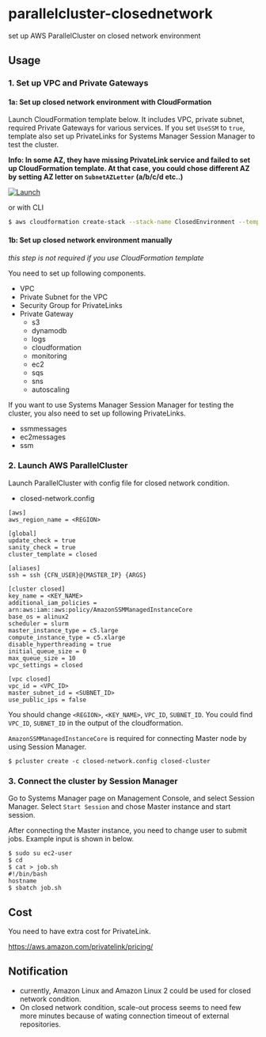 # parallelcluster-closednetwork
set up AWS ParallelCluster on closed network environment


## Usage

### 1. Set up VPC and Private Gateways

#### 1a: Set up closed network environment with CloudFormation

Launch CloudFormation template below. It includes VPC, private subnet, required Private Gateways for various services. 
If you set `UseSSM` to `true`, template also set up PrivateLinks for Systems Manager Session Manager to test the cluster.

**Info: In some AZ, they have missing PrivateLink service and failed to set up CloudFormation template. At that case, you could chose different AZ by setting AZ letter on `SubnetAZLetter` (a/b/c/d etc..)**

[![Launch](https://s3.amazonaws.com/cloudformation-examples/cloudformation-launch-stack.png)](https://console.aws.amazon.com/cloudformation/home?#/stacks/new?stackName=ClosedEnvironment&templateURL=https://midaisuk-public-templates.s3.amazonaws.com/parallelcluster-closednetwork/closed-vpc-privatelink.yml
)

or with CLI

```bash
$ aws cloudformation create-stack --stack-name ClosedEnvironment --template-url https://midaisuk-public-templates.s3.amazonaws.com/parallelcluster-closednetwork/closed-vpc-privatelink.yml
```

#### 1b: Set up closed network environment manually 

*this step is not required if you use CloudFormation template*

You need to set up following components.

- VPC
- Private Subnet for the VPC
- Security Group for PrivateLinks
- Private Gateway
  - s3
  - dynamodb
  - logs
  - cloudformation
  - monitoring
  - ec2
  - sqs
  - sns
  - autoscaling

If you want to use Systems Manager Session Manager for testing the cluster, you also need to set up following PrivateLinks.

- ssmmessages
- ec2messages
- ssm


### 2. Launch AWS ParallelCluster

Launch ParallelCluster with config file for closed network condition.

- closed-network.config

```
[aws]
aws_region_name = <REGION>

[global]
update_check = true
sanity_check = true
cluster_template = closed

[aliases]
ssh = ssh {CFN_USER}@{MASTER_IP} {ARGS}

[cluster closed]
key_name = <KEY_NAME>
additional_iam_policies = arn:aws:iam::aws:policy/AmazonSSMManagedInstanceCore
base_os = alinux2
scheduler = slurm
master_instance_type = c5.large
compute_instance_type = c5.xlarge
disable_hyperthreading = true
initial_queue_size = 0
max_queue_size = 10
vpc_settings = closed

[vpc closed]
vpc_id = <VPC_ID>
master_subnet_id = <SUBNET_ID>
use_public_ips = false
```

You should change `<REGION>`, `<KEY_NAME>`, `VPC_ID`, `SUBNET_ID`.
You could find `VPC_ID`, `SUBNET_ID` in the output of the cloudformation.

`AmazonSSMManagedInstanceCore` is required for connecting Master node by using Session Manager.

```
$ pcluster create -c closed-network.config closed-cluster
```

### 3. Connect the cluster by Session Manager

Go to Systems Manager page on Management Console, and select Session Manager.
Select `Start Session` and chose Master instance and start session.

After connecting the Master instance, you need to change user to submit jobs.
Example input is shown in below.

```
$ sudo su ec2-user
$ cd
$ cat > job.sh
#!/bin/bash
hostname
$ sbatch job.sh
```

## Cost

You need to have extra cost for PrivateLink.

https://aws.amazon.com/privatelink/pricing/

## Notification

- currently, Amazon Linux and Amazon Linux 2 could be used for closed network condition.
- On closed network condition, scale-out process seems to need few more minutes because of wating connection timeout of external repositories.


